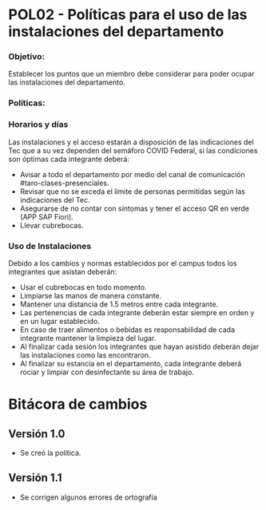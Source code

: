 # POL02 - Políticas para el uso de las instalaciones del departamento

### Objetivo:
<p>Establecer los puntos que un miembro debe considerar para poder ocupar las instalaciones del departamento.</p>

### Políticas:

### Horarios y días

<p>Las instalaciones y el acceso estarán a disposición de las indicaciones del Tec que a su vez dependen del semáforo COVID Federal, si las condiciones son óptimas cada integrante deberá: </p>
<ul>
<li>Avisar a todo el departamento por medio del canal de comunicación #taro-clases-presenciales.</li>
<li>Revisar que no se exceda el límite de personas permitidas según las indicaciones del Tec.</li>
<li>Asegurarse de no contar con síntomas y tener el acceso QR en verde (APP SAP Fiori). </li>
<li>Llevar cubrebocas.</li>
</ul>

### Uso de Instalaciones 

<p>Debido a los cambios y normas establecidos por el campus todos los integrantes que asistan deberán:</p>
<ul>
<li>Usar el cubrebocas en todo momento.</li>
<li>Limpiarse las manos de manera constante.</li>
<li>Mantener una distancia de 1.5 metros entre cada integrante.</li>
<li>Las pertenencias de cada integrante deberán estar siempre en orden y en un lugar establecido.</li>
<li>En caso de traer alimentos o bebidas es responsabilidad de cada integrante mantener la limpieza del lugar.</li>
<li>Al finalizar cada sesión los integrantes que hayan asistido deberán dejar las instalaciones como las encontraron.</li>
<li>Al finalizar su estancia en el departamento, cada integrante deberá rociar y limpiar con desinfectante su área de trabajo.</li>
</ul>


# Bitácora de cambios

## Versión 1.0
  - Se creó la política.
## Versión 1.1
  - Se corrigen algunos errores de ortografía
